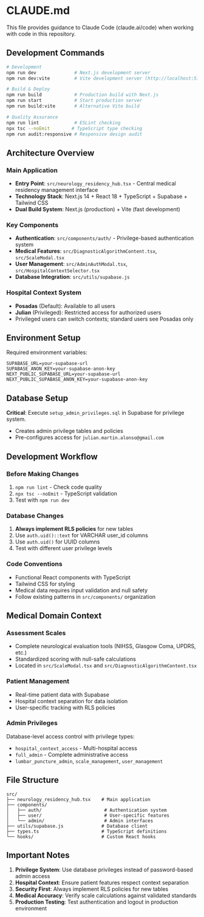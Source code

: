 # CLAUDE.md

This file provides guidance to Claude Code (claude.ai/code) when working with code in this repository.

## Development Commands

```bash
# Development
npm run dev              # Next.js development server
npm run dev:vite         # Vite development server (http://localhost:5173)

# Build & Deploy
npm run build            # Production build with Next.js
npm run start            # Start production server
npm run build:vite       # Alternative Vite build

# Quality Assurance
npm run lint             # ESLint checking
npx tsc --noEmit        # TypeScript type checking
npm run audit:responsive # Responsive design audit
```

## Architecture Overview

### Main Application
- **Entry Point**: `src/neurology_residency_hub.tsx` - Central medical residency management interface
- **Technology Stack**: Next.js 14 + React 18 + TypeScript + Supabase + Tailwind CSS
- **Dual Build System**: Next.js (production) + Vite (fast development)

### Key Components
- **Authentication**: `src/components/auth/` - Privilege-based authentication system
- **Medical Features**: `src/DiagnosticAlgorithmContent.tsx`, `src/ScaleModal.tsx`
- **User Management**: `src/AdminAuthModal.tsx`, `src/HospitalContextSelector.tsx`
- **Database Integration**: `src/utils/supabase.js`

### Hospital Context System
- **Posadas** (Default): Available to all users
- **Julian** (Privileged): Restricted access for authorized users
- Privileged users can switch contexts; standard users see Posadas only

## Environment Setup

Required environment variables:
```env
SUPABASE_URL=your-supabase-url
SUPABASE_ANON_KEY=your-supabase-anon-key
NEXT_PUBLIC_SUPABASE_URL=your-supabase-url
NEXT_PUBLIC_SUPABASE_ANON_KEY=your-supabase-anon-key
```

## Database Setup

**Critical**: Execute `setup_admin_privileges.sql` in Supabase for privilege system.
- Creates admin privilege tables and policies
- Pre-configures access for `julian.martin.alonso@gmail.com`

## Development Workflow

### Before Making Changes
1. `npm run lint` - Check code quality
2. `npx tsc --noEmit` - TypeScript validation
3. Test with `npm run dev`

### Database Changes
1. **Always implement RLS policies** for new tables
2. Use `auth.uid()::text` for VARCHAR user_id columns
3. Use `auth.uid()` for UUID columns
4. Test with different user privilege levels

### Code Conventions
- Functional React components with TypeScript
- Tailwind CSS for styling
- Medical data requires input validation and null safety
- Follow existing patterns in `src/components/` organization

## Medical Domain Context

### Assessment Scales
- Complete neurological evaluation tools (NIHSS, Glasgow Coma, UPDRS, etc.)
- Standardized scoring with null-safe calculations
- Located in `src/ScaleModal.tsx` and `src/DiagnosticAlgorithmContent.tsx`

### Patient Management
- Real-time patient data with Supabase
- Hospital context separation for data isolation
- User-specific tracking with RLS policies

### Admin Privileges
Database-level access control with privilege types:
- `hospital_context_access` - Multi-hospital access
- `full_admin` - Complete administrative access
- `lumbar_puncture_admin`, `scale_management`, `user_management`

## File Structure

```
src/
├── neurology_residency_hub.tsx    # Main application
├── components/
│   ├── auth/                       # Authentication system
│   ├── user/                       # User-specific features
│   └── admin/                      # Admin interfaces
├── utils/supabase.js              # Database client
├── types.ts                       # TypeScript definitions
└── hooks/                         # Custom React hooks
```

## Important Notes

1. **Privilege System**: Use database privileges instead of password-based admin access
2. **Hospital Context**: Ensure patient features respect context separation
3. **Security First**: Always implement RLS policies for new tables
4. **Medical Accuracy**: Verify scale calculations against validated standards
5. **Production Testing**: Test authentication and logout in production environment